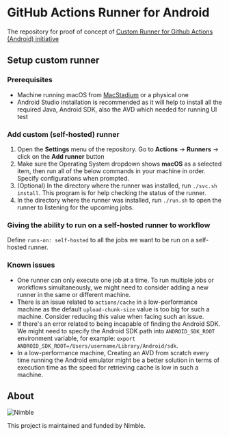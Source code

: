 # GitHub Actions Runner for Android

The repository for proof of concept of [Custom Runner for Github Actions (Android) initiative](https://www.notion.so/nimblehq/Custom-Runner-for-Github-Actions-Android-bb4c0b6310184e44afe9b3bea0989a57?d=72eb950e-33be-482b-8e17-40c92023073d)

## Setup custom runner

### Prerequisites

- Machine running macOS from [MacStadium](https://www.macstadium.com/) or a physical one
- Android Studio installation is recommended as it will help to install all the required Java, Android
  SDK, also the AVD which needed for running UI test

### Add custom (self-hosted) runner

1. Open the **Settings** menu of the repository. Go to **Actions** -> **Runners** -> click on the **Add runner** button
2. Make sure the Operating System dropdown shows **macOS** as a selected item, then run all of the below commands in your machine in order. Specify configurations when prompted.
3. (Optional) In the directory where the runner was installed, run `./svc.sh install`. This program is for help checking the status of the runner.
4. In the directory where the runner was installed, run `./run.sh` to open the runner to listening for the upcoming jobs.

### Giving the ability to run on a self-hosted runner to workflow

Define `runs-on: self-hosted` to all the jobs we want to be run on a self-hosted runner.

### Known issues

- One runner can only execute one job at a time. To run multiple jobs or workflows simultaneously, we might need to consider adding a new runner in the same or different machine.
- There is an issue related to `actions/cache` in a low-performance machine as the default `upload-chunk-size` value is too big for such a machine. Consider reducing this value when facing such an issue.
- If there's an error related to being incapable of finding the Android SDK. We might need to specify the Android SDK path into `ANDROID_SDK_ROOT` environment variable, for example: `export ANDROID_SDK_ROOT=/Users/username/Library/Android/sdk`.
- In a low-performance machine, Creating an AVD from scratch every time running the Android emulator might be a better solution in terms of execution time as the speed for retrieving cache is low in such a machine.

## About

![Nimble](https://assets.nimblehq.co/logo/dark/logo-dark-text-160.png)

This project is maintained and funded by Nimble.
